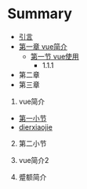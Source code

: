 # Summary

* [引言](README.md)
* [第一章 vue简介](chapter1.md)
  * [第一节 vue使用](chapter1/di-si-zhang.md)
    * 1.1.1
* 第二章
* 第三章

1. vue简介

  * [第一小节](first.md)
  * [dierxiaojie](a.md)

2.  第二小节

3.  vue简介2

4.  蹙额简介



